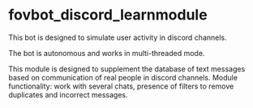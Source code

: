 # fovbot_discord_learnmodule

This bot is designed to simulate user activity in discord channels.

The bot is autonomous and works in multi-threaded mode.

This module is designed to supplement the database of text messages based on communication of real people in discord channels.
Module functionality: work with several chats, presence of filters to remove duplicates and incorrect messages.
